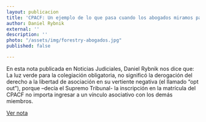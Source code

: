 ```yaml
---
layout: publicacion
title: 'CPACF: Un ejemplo de lo que pasa cuando los abogados miramos para otro lado'
author: Daniel Rybnik
external: ''
description: ''
photo: "/assets/img/forestry-abogados.jpg"
published: false

---
```

En esta nota publicada en Noticias Judiciales, Daniel Rybnik nos dice que: La luz verde para la colegiación obligatoria, no significó la derogación del derecho a la libertad de asociación en su vertiente negativa (el llamado “opt out”), porque –decía el Supremo Tribunal- la inscripción en la matrícula del CPACF no importa ingresar a un vínculo asociativo con los demás miembros.

[Ver nota](http://www.noticiasjudiciales.info/Noticias_del_Dia/CPACF_un_ejemplo_de_lo_que_pasa_cuando_los_abogados_miramos_para_otro_lado "Noticias Judiciales")